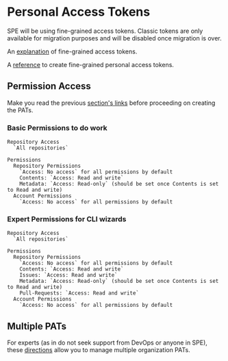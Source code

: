 # Personal Access Tokens

SPE will be using fine-grained access tokens.
Classic tokens are only available for migration purposes and will be disabled once migration is over.

An [explanation](https://docs.github.com/en/enterprise-cloud@latest/authentication/keeping-your-account-and-data-secure/managing-your-personal-access-tokens#fine-grained-personal-access-tokens) of fine-grained access tokens.

A [reference](https://docs.github.com/en/enterprise-cloud@latest/authentication/keeping-your-account-and-data-secure/managing-your-personal-access-tokens#creating-a-fine-grained-personal-access-token) to create fine-grained personal access tokens.

## Permission Access

Make you read the previous [section's links](#personal-access-tokens) before proceeding on creating the PATs.

### Basic Permissions to do work

```
Repository Access
  `All repositories`

Permissions
  Repository Permissions
    `Access: No access` for all permissions by default
    Contents: `Access: Read and write`
    Metadata: `Access: Read-only` (should be set once Contents is set to Read and write)
  Account Permissions
    `Access: No access` for all permissions by default
```

### Expert Permissions for CLI wizards

```
Repository Access
  `All repositories`

Permissions
  Repository Permissions
    `Access: No access` for all permissions by default
    Contents: `Access: Read and write`
    Issues: `Access: Read and write`
    Metadata: `Access: Read-only` (should be set once Contents is set to Read and write)
    Pull-Requests: `Access: Read and write`
  Account Permissions
    `Access: No access` for all permissions by default
```

## Multiple PATs

For experts (as in do not seek support from DevOps or anyone in SPE), these [directions](https://docs.github.com/en/enterprise-cloud@latest/account-and-profile/setting-up-and-managing-your-personal-account-on-github/managing-your-personal-account/managing-multiple-accounts) allow you to manage multiple organization PATs.
